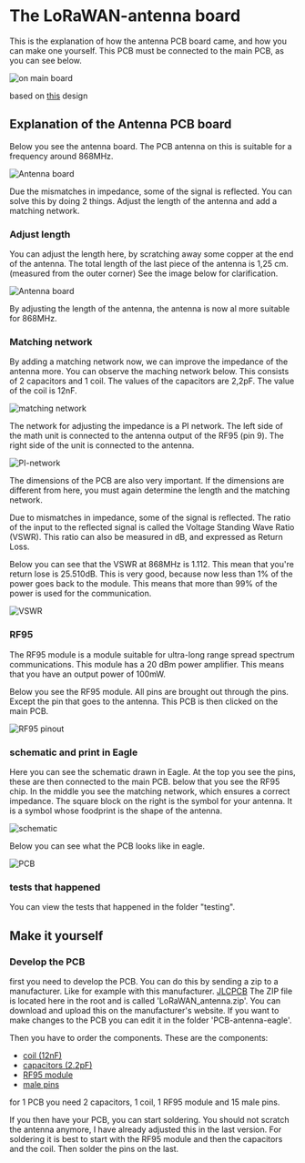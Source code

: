 # The LoRaWAN-antenna board

This is the explanation of how the antenna PCB board came, and how you can make one yourself.
This PCB must be connected to the main PCB, as you can see below.

![on main board](./img/onMainBoard.png)

based on [this](http://www.ti.com/lit/an/swra228c/swra228c.pdf) design

## Explanation of the Antenna PCB board

Below you see the antenna board. The PCB antenna on this is suitable for a frequency around 868MHz.

![Antenna board](./img/Antenna_board.png)

Due the mismatches in impedance, some of the signal is reflected. You can solve this by doing 2 things.
Adjust the length of the antenna and add a matching network.

### Adjust length

You can adjust the length here, by scratching away some copper at the end of the antenna. The total length of the last piece of the antenna is 1,25 cm. (measured from the outer corner) See the image below for clarification.

![Antenna board](./img/distance.png)

By adjusting the length of the antenna, the antenna is now al more suitable for 868MHz.

### Matching network

By adding a matching network now, we can improve the impedance of the antenna more.
You can observe the maching network below. This consists of 2 capacitors and 1 coil. The values of the capacitors are 2,2pF. The value of the coil is 12nF.

![matching network](./img/matching_network.png)

The network for adjusting the impedance is a PI network. The left side of the math unit is connected to the antenna output of the RF95 (pin 9). The right side of the unit is connected to the antenna.

![PI-network](./img/PI-network.png)

The dimensions of the PCB are also very important. If the dimensions are different from here, you must again determine the length and the matching network.

Due to mismatches in impedance, some of the signal is reflected. The ratio of the input to the reflected signal is called the Voltage Standing Wave Ratio (VSWR). This ratio can also be measured in dB, and expressed as Return Loss.

Below you can see that the VSWR at 868MHz is 1.112. This mean that you're return lose is 25.510dB. This is very good, because now less than 1% of the power goes back to the module. This means that more than 99% of the power is used for the communication.

![VSWR](./img/VSWR.png)

### RF95

The RF95 module is a module suitable for ultra-long range spread spectrum communications. This module has a 20 dBm power amplifier. This means that you have an output power of 100mW.

Below you see the RF95 module. All pins are brought out through the pins. Except the pin that goes to the antenna.
This PCB is then clicked on the main PCB.

![RF95 pinout](./img/RF95-pinout.png)

### schematic and print in Eagle

Here you can see the schematic drawn in Eagle. At the top you see the pins, these are then connected to the main PCB. below that you see the RF95 chip.
In the middle you see the matching network, which ensures a correct impedance.
The square block on the right is the symbol for your antenna. It is a symbol whose foodprint is the shape of the antenna.

![schematic](./img/schematic.png)

Below you can see what the PCB looks like in eagle.

![PCB](./img/PCB.png)

### tests that happened

You can view the tests that happened in the folder "testing".

## Make it yourself

### Develop the PCB

first you need to develop the PCB. You can do this by sending a zip to a manufacturer. Like for example with this manufacturer. [JLCPCB](https://jlcpcb.com/)
The ZIP file is located here in the root and is called 'LoRaWAN_antenna.zip'. You can download and upload this on the manufacturer's website. If you want to make changes to the PCB you can edit it in the folder 'PCB-antenna-eagle'.

Then you have to order the components. These are the components:

* [coil (12nF)](https://be.farnell.com/te-connectivity/36502a12njtdg/inductor-12n-5-0805-case/dp/1265504?st=)
* [capacitors (2.2pF)](https://be.farnell.com/vishay/vj0805a2r2bxapw1bc/cap-2-2pf-50v-c0g-np0-0805/dp/2896503?st=)
* [RF95 module](https://www.antratek.be/rfm95-lora-module)
* [male pins](https://be.farnell.com/harwin/m20-9990846/connector-header-tht-2-54mm-8way/dp/1022257)

for 1 PCB you need 2 capacitors, 1 coil, 1 RF95 module and 15 male pins.

If you then have your PCB, you can start soldering.
You should not scratch the antenna anymore, I have already adjusted this in the last version.
For soldering it is best to start with the RF95 module and then the capacitors and the coil.
Then solder the pins on the last.
